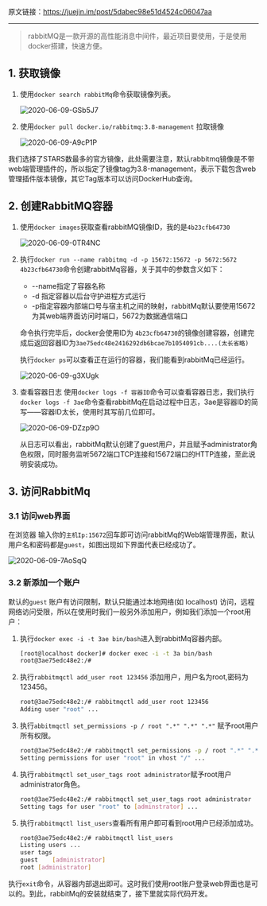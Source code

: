 原文链接：https://juejin.im/post/5dabec98e51d4524c06047aa

---

> rabbitMQ是一款开源的高性能消息中间件，最近项目要使用，于是使用docker搭建，快速方便。

## 1. 获取镜像

1. 使用`docker search rabbitMq`命令获取镜像列表。

	![2020-06-09-GSb5J7](https://image.ldbmcs.com/2020-06-09-GSb5J7.jpg)

2. 使用`docker pull docker.io/rabbitmq:3.8-management` 拉取镜像

	![2020-06-09-A9cP1P](https://image.ldbmcs.com/2020-06-09-A9cP1P.jpg)

我们选择了STARS数最多的官方镜像，此处需要注意，默认rabbitmq镜像是不带web端管理插件的，所以指定了镜像tag为3.8-management，表示下载包含web管理插件版本镜像，其它Tag版本可以访问DockerHub查询。

## 2. 创建RabbitMQ容器

1. 使用`docker images`获取查看rabbitMQ镜像ID，我的是`4b23cfb64730`

	![2020-06-09-0TR4NC](https://image.ldbmcs.com/2020-06-09-0TR4NC.jpg)

2. 执行`docker run --name rabbitmq -d -p 15672:15672 -p 5672:5672 4b23cfb64730`命令创建rabbitMq容器，关于其中的参数含义如下：

   - --name指定了容器名称
   - -d 指定容器以后台守护进程方式运行
   - -p指定容器内部端口号与宿主机之间的映射，rabbitMq默认要使用15672为其web端界面访问时端口，5672为数据通信端口

   命令执行完毕后，docker会使用ID为 `4b23cfb64730`的镜像创建容器，创建完成后返回容器ID为`3ae75edc48e2416292db6bcae7b1054091cb....(太长省略)`

   执行`docker ps`可以查看正在运行的容器，我们能看到rabbitMq已经运行。
   
   ![2020-06-09-g3XUgk](https://image.ldbmcs.com/2020-06-09-g3XUgk.jpg)

3. 查看容器日志 使用`docker logs -f 容器ID`命令可以查看容器日志，我们执行`docker logs -f 3ae`命令查看rabbitMq在启动过程中日志，3ae是容器ID的简写——容器ID太长，使用时其写前几位即可。

	![2020-06-09-DZzp9O](https://image.ldbmcs.com/2020-06-09-DZzp9O.jpg)

   从日志可以看出，rabbitMq默认创建了guest用户，并且赋予administrator角色权限，同时服务监听5672端口TCP连接和15672端口的HTTP连接，至此说明安装成功。

## 3. 访问RabbitMq

### 3.1 访问web界面

在浏览器 输入你的`主机Ip:15672`回车即可访问rabbitMq的Web端管理界面，默认用户名和密码都是`guest`，如图出现如下界面代表已经成功了。

![2020-06-09-7AoSqQ](https://image.ldbmcs.com/2020-06-09-7AoSqQ.jpg)

### 3.2 新添加一个账户

默认的`guest` 账户有访问限制，默认只能通过本地网络(如 localhost) 访问，远程网络访问受限，所以在使用时我们一般另外添加用户，例如我们添加一个root用户：

1. 执行`docker exec -i -t 3ae bin/bash`进入到rabbitMq容器内部。

   ```bash
   [root@localhost docker]# docker exec -i -t 3a bin/bash
   root@3ae75edc48e2:/# 
   ```

2. 执行`rabbitmqctl add_user root 123456` 添加用户，用户名为root,密码为123456。

   ```bash
   root@3ae75edc48e2:/# rabbitmqctl add_user root 123456 
   Adding user "root" ...
   ```

3. 执行`abbitmqctl set_permissions -p / root ".*" ".*" ".*"` 赋予root用户所有权限。

   ```bash
   root@3ae75edc48e2:/# rabbitmqctl set_permissions -p / root ".*" ".*" ".*"
   Setting permissions for user "root" in vhost "/" ...
   ```

4. 执行`rabbitmqctl set_user_tags root administrator`赋予root用户administrator角色。

   ```bash
   root@3ae75edc48e2:/# rabbitmqctl set_user_tags root administrator
   Setting tags for user "root" to [adminstrator] ...
   ```

5. 执行`rabbitmqctl list_users`查看所有用户即可看到root用户已经添加成功。

   ```bash
   root@3ae75edc48e2:/# rabbitmqctl list_users
   Listing users ...
   user	tags
   guest	[administrator]
   root	[administrator]
   ```

执行`exit`命令，从容器内部退出即可。这时我们使用root账户登录web界面也是可以的。到此，rabbitMq的安装就结束了，接下里就实际代码开发。


